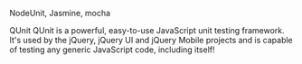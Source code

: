 NodeUnit, Jasmine, mocha

QUnit
QUnit is a powerful, easy-to-use JavaScript unit testing framework. It's used by the jQuery, jQuery UI and jQuery Mobile projects and is capable of testing any generic JavaScript code, including itself!
